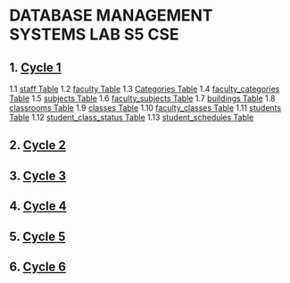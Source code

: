# DATABASE MANAGEMENT SYSTEMS LAB S5 CSE

## 1. [Cycle 1](/Cycle%201/Cycle_1_Query.sql)

1.1 [staff Table](/Cycle%201/Cycle_1_Query.sql#L1)
1.2 [faculty Table](/Cycle%201/Cycle_1_Query.sql#L3)
1.3 [Categories Table](/Cycle%201/Cycle_1_Query.sql#L5)
1.4 [faculty_categories Table](/Cycle%201/Cycle_1_Query.sql#L7)
1.5 [subjects Table](/Cycle%201/Cycle_1_Query.sql#L9)
1.6 [faculty_subjects Table](/Cycle%201/Cycle_1_Query.sql#L11)
1.7 [buildings Table](/Cycle%201/Cycle_1_Query.sql#L13)
1.8 [classrooms Table](/Cycle%201/Cycle_1_Query.sql#L15)
1.9 [classes Table](/Cycle%201/Cycle_1_Query.sql#L17)
1.10 [faculty_classes Table](/Cycle%201/Cycle_1_Query.sql#L19)
1.11 [students Table](/Cycle%201/Cycle_1_Query.sql#L21)
1.12 [student_class_status Table](/Cycle%201/Cycle_1_Query.sql#L23)
1.13 [student_schedules Table](/Cycle%201/Cycle_1_Query.sql#L25)

## 2. [Cycle 2](/Cycle%202/Cycle_2_Query.sql)

## 3. [Cycle 3](/Cycle%203/Cycle_3_Query.sql)

## 4. [Cycle 4](/Cycle%204/Cycle_4_Query.sql)

## 5. [Cycle 5](/Cycle%205/Cycle_5_Query.sql)

## 6. [Cycle 6](/Cycle%206/Cycle_6_Query.sql)
